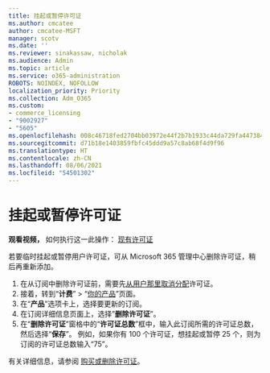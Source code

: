 ```yaml
---
title: 挂起或暂停许可证
ms.author: cmcatee
author: cmcatee-MSFT
manager: scotv
ms.date: ''
ms.reviewer: sinakassaw, nicholak
ms.audience: Admin
ms.topic: article
ms.service: o365-administration
ROBOTS: NOINDEX, NOFOLLOW
localization_priority: Priority
ms.collection: Adm_O365
ms.custom:
- commerce_licensing
- "9002927"
- "5605"
ms.openlocfilehash: 008c46718fed2704bb03972e44f2b7b1933c44da729fa4473841939cc5caed51
ms.sourcegitcommit: d71b18e1403859fbfc45ddd9a57c8ab68f4d9f96
ms.translationtype: HT
ms.contentlocale: zh-CN
ms.lasthandoff: 08/06/2021
ms.locfileid: "54501302"
---
```

# <a name="suspend-or-pause-licenses"></a>挂起或暂停许可证

**观看视频，** 如何执行这一此操作： [现有许可证](https://go.microsoft.com/fwlink/p/?linkid=2154938)

若要临时挂起或暂停用户许可证，可从 Microsoft 365 管理中心删除许可证，稍后再重新添加。

1. 在从订阅中删除许可证前，需要先[从用户那里取消分配](/microsoft-365/admin/manage/remove-licenses-from-users)许可证。
2. 接着，转到“**计费**” > “[你的产品](https://go.microsoft.com/fwlink/p/?linkid=842054)”页面。
3. 在“**产品**”选项卡上，选择要更新的订阅。
4. 在订阅详细信息页面上，选择”**删除许可证**”。
5. 在“**删除许可证**”窗格中的“**许可证总数**”框中，输入此订阅所需的许可证总数，然后选择“**保存**”。 例如，如果你有 100 个许可证，想挂起或暂停 25 个，则为订阅的许可证总数输入“75”。

有关详细信息，请参阅 [购买或删除许可证](/microsoft-365/commerce/licenses/buy-licenses)。